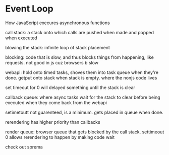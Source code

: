 # Event Loop

How JavaScript execures asynchronous functions

call stack: a stack onto which calls are pushed when made and popped when executed

blowing the stack: infinite loop of stack placement

blocking: code that is slow, and thus blocks things from happening, like requests. not good in js cuz browsers b slow

webapi: hold onto timed tasks, shoves them into task queue when they're done. getput onto stack when stack is empty. where the nonjs code lives

set timeout for 0 will delayed something until the stack is clear

callback queue: where async tasks wait for the stack to clear before being executed when they come back from the webapi

setimetoutt not guarenteed, is a minimum. gets placed in queue when done.

rerendering has higher priority than callbacks

render queue: browser queue that gets blocked by the call stack. settimeout 0 allows rerendering to happen by making code wait

check out sprema

